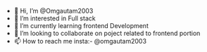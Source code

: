 - 👋 Hi, I’m @Omgautam2003
- 👀 I’m interested in Full stack
- 🌱 I’m currently learning frontend Development
- 💞️ I’m looking to collaborate on poject related to frontend portion
- 📫 How to reach me insta:-  @omgautam2003

<!---
Omgautam2003/Omgautam2003 is a ✨ special ✨ repository because its `README.md` (this file) appears on your GitHub profile.
You can click the Preview link to take a look at your changes.
--->
